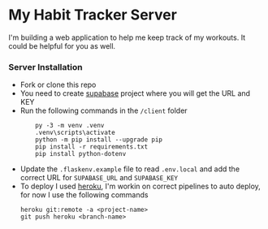 # My Habit Tracker Server
I'm building a web application to help me keep track of my workouts. It could be helpful for you as well. 
### Server Installation
- Fork or clone this repo
- You need to create [supabase](https://app.supabase.com) project where you will get the URL and KEY
- Run the following commands in the `/client` folder
    ```
        py -3 -m venv .venv
        .venv\scripts\activate
        python -m pip install --upgrade pip
        pip install -r requirements.txt
        pip install python-dotenv
    ```
- Update the `.flaskenv.example` file to read `.env.local` and add the correct URL for `SUPABASE_URL` and `SUPABASE_KEY`
- To deploy I used [heroku](https://dashboard.heroku.com/), I'm workin on correct pipelines to auto deploy, for now I use the following commands
    ```
    heroku git:remote -a <project-name>
    git push heroku <branch-name>
    ```
